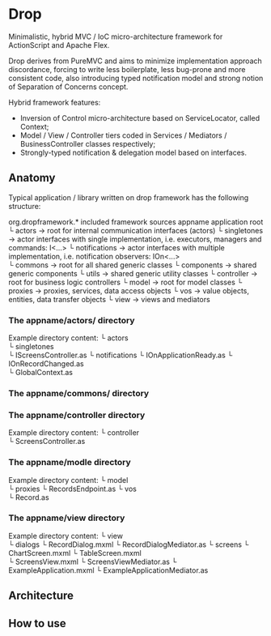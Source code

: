 # Drop

Minimalistic, hybrid MVC / IoC micro-architecture framework for ActionScript and Apache Flex.

Drop derives from PureMVC and aims to minimize implementation approach discordance, forcing to write less boilerplate, less bug-prone and more consistent code, also introducing typed notification model and strong notion of Separation of Concerns concept.

Hybrid framework features:
* Inversion of Control micro-architecture based on ServiceLocator, called Context;
* Model / View / Controller tiers coded in Services / Mediators / BusinessController classes respectively;
* Strongly-typed notification & delegation model based on interfaces.


## Anatomy

Typical application / library written on drop framework has the following structure:

org.dropframework.*               included framework sources
appname                           application root    
 └ actors                           → root for internal communication interfaces (actors)
    └ singletones                     → actor interfaces with single implementation, i.e. executors, managers and commands: I<...>
	└ notifications                   → actor interfaces with multiple implementation, i.e. notification observers: IOn<...> 	
 └ commons                          → root for all shared generic classes
    └ components                      → shared generic components
    └ utils                           → shared generic utility classes
 └ controller                       → root for business logic controllers
 └ model                            → root for model classes
    └ proxies                         → proxies, services, data access objects
	└ vos                             → value objects, entities, data transfer objects
 └ view                             → views and mediators

 
### The appname/actors/ directory

Example directory content:
 └ actors                           
    └ singletones                 
       └ IScreensController.as
    └ notifications 
       └ IOnApplicationReady.as
       └ IOnRecordChanged.as       	   
    └ GlobalContext.as     

 
### The appname/commons/ directory


### The appname/controller directory

Example directory content:
 └ controller                       
    └ ScreensController.as

 
### The appname/modle directory

Example directory content:
 └ model         
    └ proxies
       └ RecordsEndpoint.as
    └ vos                             
       └ Record.as

	
### The appname/view directory
 
Example directory content:
 └ view                
    └ dialogs
	   └ RecordDialog.mxml
	   └ RecordDialogMediator.as
    └ screens
	   └ ChartScreen.mxml
	   └ TableScreen.mxml	   
	   └ ScreensView.mxml
	   └ ScreensViewMediator.as
    └ ExampleApplication.mxml
    └ ExampleApplicationMediator.as	

 

## Architecture


## How to use

